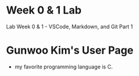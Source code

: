 # Week 0 & 1 Lab
Lab Week 0 &amp; 1 - VSCode, Markdown, and Git Part 1

# Gunwoo Kim's User Page
* my favorite programming language is C.